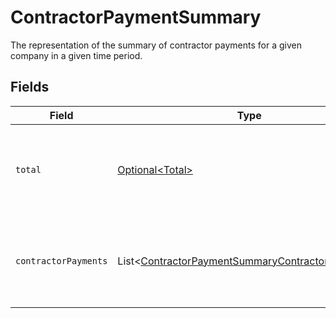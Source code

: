 # ContractorPaymentSummary

The representation of the summary of contractor payments for a given company in a given time period.


## Fields

| Field                                                                                                                      | Type                                                                                                                       | Required                                                                                                                   | Description                                                                                                                |
| -------------------------------------------------------------------------------------------------------------------------- | -------------------------------------------------------------------------------------------------------------------------- | -------------------------------------------------------------------------------------------------------------------------- | -------------------------------------------------------------------------------------------------------------------------- |
| `total`                                                                                                                    | [Optional\<Total>](../../models/components/Total.md)                                                                       | :heavy_minus_sign:                                                                                                         | The wage and reimbursement totals for all contractor payments within a given time period.                                  |
| `contractorPayments`                                                                                                       | List\<[ContractorPaymentSummaryContractorPayments](../../models/components/ContractorPaymentSummaryContractorPayments.md)> | :heavy_minus_sign:                                                                                                         | The individual contractor payments, within a given time period, grouped by contractor.                                     |
